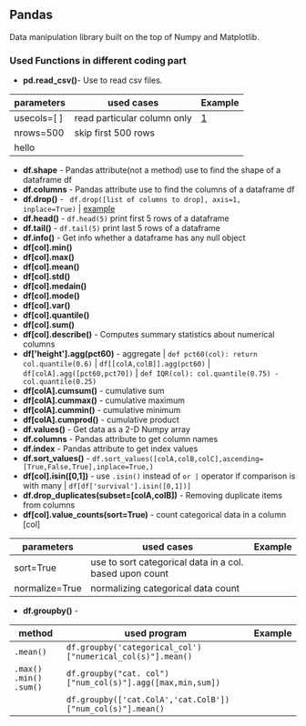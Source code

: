 ## Pandas
Data manipulation library built on the top of Numpy and Matplotlib. 

### Used Functions in different coding part
* **pd.read_csv()**- Use to read csv files.

|parameters | used cases                  |Example  |
|-----------|-----------------------------|---------|
|usecols=[ ]|read particular column only  |[1](https://www.youtube.com/)|
|nrows=500  |skip first 500 rows          |         |
|hello      |                             |         |

* **df.shape** - Pandas attribute(not a method) use to find the shape of a dataframe df
* **df.columns** - Pandas attribute use to find the columns of a dataframe df
* **df.drop()** - ` df.drop([list of columns to drop], axis=1, inplace=True)` | [example](https://www.youtube.com/)
* **df.head()** - `df.head(5)` print first 5 rows of a dataframe
* **df.tail()** - `df.tail(5)` print last 5 rows of a dataframe
* **df.info()** - Get info whether a dataframe has any null object
* **df[col].min()**
* **df[col].max()**
* **df[col].mean()**
* **df[col].std()**
* **df[col].medain()**
* **df[col].mode()**
* **df[col].var()**
* **df[col].quantile()**
* **df[col].sum()**
* **df[col].describe()** - Computes summary statistics about numerical columns
* **df['height'].agg(pct60)** - aggregate | `def pct60(col): return col.quantile(0.6)` | `df[[colA,colB]].agg(pct60)` | `df[colA].agg([pct60,pct70])` | `def IQR(col): col.quantile(0.75) - col.quantile(0.25)`
* **df[colA].cumsum()** - cumulative sum
* **df[colA].cummax()** - cumulative maximum
* **df[colA].cummin()** - cumulative minimum
* **df[colA].cumprod()** - cumulative product
* **df.values()** - Get data as a 2-D Numpy array
* **df.columns** - Pandas attribute to get column names
* **df.index** - Pandas attribute to get index values
* **df.sort_values()** - `df.sort_values([colA,colB,colC],ascending=[True,False,True],inplace=True,)`
* **df[col].isin([0,1])** - use `.isin()` instead of `or |` operator if comparison is with many | `df[df['survival'].isin([0,1])]`
* **df.drop_duplicates(subset=[colA,colB])** - Removing duplicate items from columns
* **df[col].value_counts(sort=True)** - count categorical data in a column [col] 

|parameters | used cases                  |Example  |
|-----------|-----------------------------|---------|
|sort=True  |use to sort categorical data in a col. based upon count| |
|normalize=True|normalizing categorical data count| |

* **df.groupby()** - 

|method     |used program                 |Example  |
|-----------|-----------------------------|---------|
|`.mean()`  | `df.groupby('categorical_col')["numerical_col(s)"].mean()` |  |
|`.max() .min() .sum()`|`df.groupby("cat. col")["num_col(s)"].agg([max,min,sum])`|  |
|  | `df.groupby(['cat.ColA','cat.ColB'])["num_col(s)"].mean()`|  |
